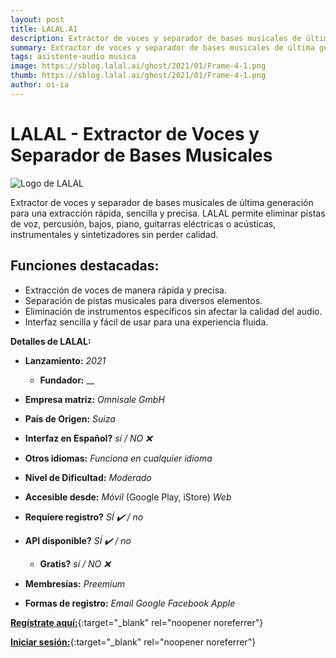 ```yaml
---
layout: post
title: LALAL.AI
description: Extractor de voces y separador de bases musicales de última generación para una extracción rápida, sencilla y precisa. Elimina pistas de voz, percusión, bajos, piano, guitarras eléctricas o acústicas, instrumentales y sintetizadores sin perder calidad.
summary: Extractor de voces y separador de bases musicales de última generación para una extracción rápida, sencilla y precisa.
tags: asistente-audio musica
image: https://sblog.lalal.ai/ghost/2021/01/Frame-4-1.png
thumb: https://sblog.lalal.ai/ghost/2021/01/Frame-4-1.png
author: oi-ia
---
```


# LALAL - Extractor de Voces y Separador de Bases Musicales

![Logo de LALAL](https://sblog.lalal.ai/ghost/2021/01/Frame-4-1.png)

Extractor de voces y separador de bases musicales de última generación para una extracción rápida, sencilla y precisa. LALAL permite eliminar pistas de voz, percusión, bajos, piano, guitarras eléctricas o acústicas, instrumentales y sintetizadores sin perder calidad.

## Funciones destacadas:

- Extracción de voces de manera rápida y precisa.
- Separación de pistas musicales para diversos elementos.
- Eliminación de instrumentos específicos sin afectar la calidad del audio.
- Interfaz sencilla y fácil de usar para una experiencia fluida.

**Detalles de LALAL:**

- **Lanzamiento:**
  _2021_

  - **Fundador:**
    \_\_

- **Empresa matriz:**
  _Omnisale GmbH_

- **País de Origen:**
  _Suiza_

- **Interfaz en Español?**
  _sí / NO ❌_

- **Otros idiomas:**
  _Funciona en cualquier idioma_

- **Nivel de Dificultad:**
  _Moderado_

- **Accesible desde:**
  _Móvil_ (Google Play, iStore)
  _Web_

- **Requiere registro?**
  _SÍ ✔️ / no_

- **API disponible?**
  _SÍ ✔️ / no_

  - **Gratis?**
    _sí / NO ❌_

- **Membresías:**
  _Preemium_

- **Formas de registro:**
  _Email_
  _Google_
  _Facebook_
  _Apple_

[**Regístrate aquí:**](https://www.lalal.ai/es/){:target="\_blank" rel="noopener noreferrer"}

[**Iniciar sesión:**](https://www.lalal.ai/es/){:target="\_blank" rel="noopener noreferrer"}
